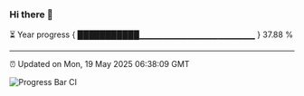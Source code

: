 ### Hi there 👋

⏳ Year progress { ███████████▁▁▁▁▁▁▁▁▁▁▁▁▁▁▁▁▁▁▁ } 37.88 %

---

⏰ Updated on Mon, 19 May 2025 06:38:09 GMT

![Progress Bar CI](https://github.com/DhruviPatel157/GitHub-Actions-Demo/workflows/Progress%20Bar%20CI/badge.svg)
